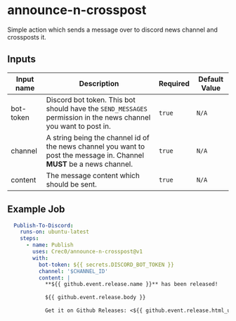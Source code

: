 # announce-n-crosspost

Simple action which sends a message over to discord news channel and crossposts it. 

## Inputs

| Input name | Description                                                                                                            | Required | Default Value |
|------------|------------------------------------------------------------------------------------------------------------------------|----------|---------------|
| bot-token  | Discord bot token. This bot should have the `SEND_MESSAGES` permission in the news channel you want to post in.        | `true`   | `N/A`         |
| channel    | A string being the channel id of the news channel you want to post the message in. Channel **MUST** be a news channel. | `true`   | `N/A`         |
| content    | The message content which should be sent.                                                                              | `true`   | `N/A`         |

## Example Job

```yaml
  Publish-To-Discord:
    runs-on: ubuntu-latest
    steps:
      - name: Publish
        uses: Crec0/announce-n-crosspost@v1
        with:
          bot-token: ${{ secrets.DISCORD_BOT_TOKEN }}
          channel: '$CHANNEL_ID'
          content: |
            **${{ github.event.release.name }}** has been released!
            
            ${{ github.event.release.body }}
            
            Get it on Github Releases: <${{ github.event.release.html_url }}>
```
